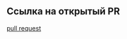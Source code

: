 ## Cсылка на открытый PR
[pull request](https://github.com/alexgavr89/middle.messenger.praktikum.yandex/pull/2)
